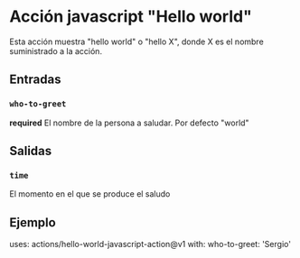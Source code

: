 # Acción javascript "Hello world"

Esta acción muestra "hello world" o "hello X", donde X es el nombre suministrado a la acción.  

## Entradas
### `who-to-greet`

**required** El nombre de la persona a saludar. Por defecto "world"

## Salidas
### `time`

El momento en el que se produce el saludo

## Ejemplo
uses: actions/hello-world-javascript-action@v1
with:
  who-to-greet: 'Sergio'